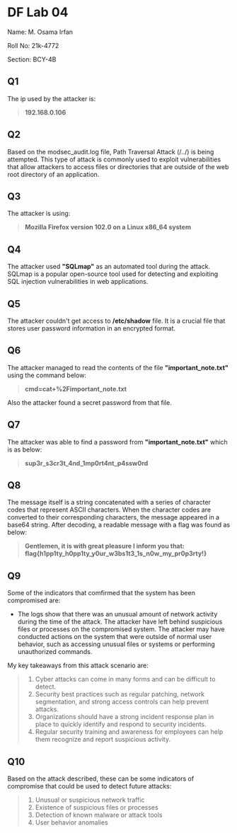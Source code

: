 # DF Lab 04
Name: M. Osama Irfan

Roll No: 21k-4772

Section: BCY-4B
## Q1
The ip used by the attacker is: 
> **192.168.0.106** 

## Q2
Based on the modsec_audit.log file, Path Traversal Attack (/../) is being attempted. This type of attack is commonly used to exploit vulnerabilities that allow attackers to access files or directories that are outside of the web root directory of an application.

## Q3
The attacker is using:
> **Mozilla Firefox version 102.0 on a Linux x86_64 system**

## Q4
The attacker used **"SQLmap"** as an automated tool during the attack. SQLmap is a popular open-source tool used for detecting and exploiting SQL injection vulnerabilities in web applications.

## Q5
The attacker couldn't get access to **/etc/shadow** file. It is a crucial file that stores user password information in an encrypted format.

## Q6
The attacker managed to read the contents of the file **"important_note.txt"** using the command below:
> **cmd=cat+%2Fimportant_note.txt**

Also the attacker found a secret password from that file.

## Q7
The attacker was able to find a password from **"important_note.txt"** which is as below:
> **sup3r_s3cr3t_4nd_1mp0rt4nt_p4ssw0rd**

## Q8
The message itself is a string concatenated with a series of character codes that represent ASCII characters. When the character codes are converted to their corresponding characters, the message appeared in a base64 string. After decoding, a readable message with a flag was found as below:
> **Gentlemen, it is with great pleasure I inform you that:**
> **flag{h1pp1ty_h0pp1ty_y0ur_w3bs1t3_1s_n0w_my_pr0p3rty!}**

## Q9
Some of the indicators that comfirmed that the system has been compromised are: 
* The logs show that there was an unusual amount of network activity during the time of the attack.
 The attacker have left behind suspicious files or processes on the compromised system.
 The attacker may have conducted actions on the system that were outside of normal user behavior, such as accessing unusual files or systems or performing unauthorized commands.

My key takeaways from this attack scenario are:
> 1. Cyber attacks can come in many forms and can be difficult to detect.
> 2. Security best practices such as regular patching, network segmentation, and strong access controls can help prevent attacks.
> 3. Organizations should have a strong incident response plan in place to quickly identify and respond to security incidents.
> 4. Regular security training and awareness for employees can help them recognize and report suspicious activity.

## Q10
Based on the attack described, these can be some indicators of compromise that could be used to detect future attacks:
> 1. Unusual or suspicious network traffic
> 2. Existence of suspicious files or processes
> 3. Detection of known malware or attack tools
> 4. User behavior anomalies
